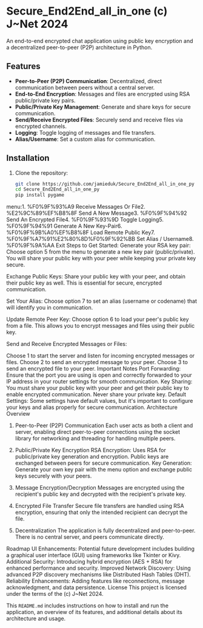 # Secure_End2End_all_in_one (c) J~Net 2024

An end-to-end encrypted chat application using public key encryption and a decentralized peer-to-peer (P2P) architecture in Python.

## Features

- **Peer-to-Peer (P2P) Communication**: Decentralized, direct communication between peers without a central server.
- **End-to-End Encryption**: Messages and files are encrypted using RSA public/private key pairs.
- **Public/Private Key Management**: Generate and share keys for secure communication.
- **Send/Receive Encrypted Files**: Securely send and receive files via encrypted channels.
- **Logging**: Toggle logging of messages and file transfers.
- **Alias/Username**: Set a custom alias for communication.

## Installation

1. Clone the repository:
   ```bash
   git clone https://github.com/jamieduk/Secure_End2End_all_in_one_py
   cd Secure_End2End_all_in_one_py
   pip install pygame

menu:1. %F0%9F%93%A9 Receive Messages Or File2. %E2%9C%89%EF%B8%8F Send A New Message3. %F0%9F%94%92 Send An Encrypted File4. %F0%9F%93%9D Toggle Logging5. %F0%9F%94%91 Generate A New Key-Pair6. %F0%9F%9B%A0%EF%B8%8F Load Remote Public Key7. %F0%9F%A7%91%E2%80%8D%F0%9F%92%BB Set Alias / Username8. %F0%9F%9A%AA Exit
Steps to Get Started:
Generate your RSA key pair: Choose option 5 from the menu to generate a new key pair (public/private). You will share your public key with your peer while keeping your private key secure.

Exchange Public Keys: Share your public key with your peer, and obtain their public key as well. This is essential for secure, encrypted communication.

Set Your Alias: Choose option 7 to set an alias (username or codename) that will identify you in communication.

Update Remote Peer Key: Choose option 6 to load your peer's public key from a file. This allows you to encrypt messages and files using their public key.

Send and Receive Encrypted Messages or Files:

Choose 1 to start the server and listen for incoming encrypted messages or files.
Choose 2 to send an encrypted message to your peer.
Choose 3 to send an encrypted file to your peer.
Important Notes
Port Forwarding: Ensure that the port you are using is open and correctly forwarded to your IP address in your router settings for smooth communication.
Key Sharing: You must share your public key with your peer and get their public key to enable encrypted communication. Never share your private key.
Default Settings: Some settings have default values, but it's important to configure your keys and alias properly for secure communication.
Architecture Overview
1. Peer-to-Peer (P2P) Communication
Each user acts as both a client and server, enabling direct peer-to-peer connections using the socket library for networking and threading for handling multiple peers.

2. Public/Private Key Encryption
RSA Encryption: Uses RSA for public/private key generation and encryption. Public keys are exchanged between peers for secure communication.
Key Generation: Generate your own key pair with the menu option and exchange public keys securely with your peers.
3. Message Encryption/Decryption
Messages are encrypted using the recipient's public key and decrypted with the recipient's private key.

4. Encrypted File Transfer
Secure file transfers are handled using RSA encryption, ensuring that only the intended recipient can decrypt the file.

5. Decentralization
The application is fully decentralized and peer-to-peer. There is no central server, and peers communicate directly.

Roadmap
UI Enhancements: Potential future development includes building a graphical user interface (GUI) using frameworks like Tkinter or Kivy.
Additional Security: Introducing hybrid encryption (AES + RSA) for enhanced performance and security.
Improved Network Discovery: Using advanced P2P discovery mechanisms like Distributed Hash Tables (DHT).
Reliability Enhancements: Adding features like reconnections, message acknowledgment, and data persistence.
License
This project is licensed under the terms of the (c) J~Net 2024.


This `README.md` includes instructions on how to install and run the application, an overview of its features, and additional details about its architecture and usage.
